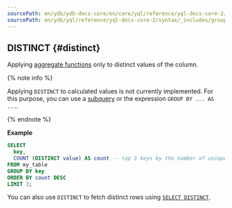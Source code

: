 ```yaml
---
sourcePath: en/ydb/ydb-docs-core/en/core/yql/reference/yql-docs-core-2/syntax/_includes/group_by/distinct.md
sourcePath: en/ydb/yql/reference/yql-docs-core-2/syntax/_includes/group_by/distinct.md
---
```

## DISTINCT {#distinct}

Applying [aggregate functions](../../../builtins/aggregation.md) only to distinct values of the column.

{% note info %}

Applying `DISTINCT` to calculated values is not currently implemented. For this purpose, you can use a [subquery](../../select.md#from) or the expression `GROUP BY ... AS ...`.

{% endnote %}

**Example**

``` sql
SELECT
  key,
  COUNT (DISTINCT value) AS count -- top 3 keys by the number of unique values
FROM my_table
GROUP BY key
ORDER BY count DESC
LIMIT 3;
```

You can also use `DISTINCT` to fetch distinct rows using [`SELECT DISTINCT`](../../select.md#distinct).

